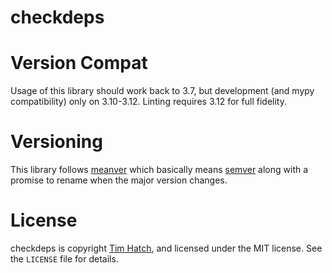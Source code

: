 # checkdeps


# Version Compat

Usage of this library should work back to 3.7, but development (and mypy
compatibility) only on 3.10-3.12.  Linting requires 3.12 for full fidelity.

# Versioning

This library follows [meanver](https://meanver.org/) which basically means
[semver](https://semver.org/) along with a promise to rename when the major
version changes.

# License

checkdeps is copyright [Tim Hatch](https://timhatch.com/), and licensed under
the MIT license.  See the `LICENSE` file for details.
